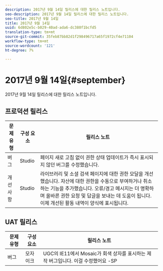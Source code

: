 ```yaml
---
description: 2017년 9월 14일 릴리스에 대한 릴리스 노트입니다.
seo-description: 2017년 9월 14일 릴리스에 대한 릴리스 노트입니다.
seo-title: 2017년 9월 14일
title: 2017년 9월 14일
uuid: 6d802e5c-b029-40ad-ada6-dc380f1bcfd5
translation-type: tm+mt
source-git-commit: 35feb87bb82d1f298496717a65f1972cf4e71104
workflow-type: tm+mt
source-wordcount: '121'
ht-degree: 7%

---
```



# 2017년 9월 14일{#september}

2017년 9월 14일 릴리스에 대한 릴리스 노트입니다.

## 프로덕션 릴리스

| **문제 유형** | **구성 요소** | **릴리스 노트** |
|---|---|---|
| 버그 | Studio | 페이지 새로 고침 없이 권한 상태 업데이트가 즉시 표시되지 않던 버그를 수정했습니다. |
| 개선 사항 | Studio | 라이브러리 및 소셜 검색 페이지에 대한 권한 모달을 개선했습니다. 자산에 대한 권한을 수동으로 부여하거나 취소하는 기능을 추가했습니다. 오류/경고 메시지는 더 명확하며 올바른 권한 요청 및 답글을 보내는 데 도움이 됩니다. 이제 개선된 활동 내역이 양식에 표시됩니다. |

## UAT 릴리스

| **문제 유형** | **구성 요소** | **릴리스 노트** |
|---|---|---|
| 버그 | 모자이크 | UGC의 IE11에서 Mosaic가 회색 상자를 표시하는 제작 버그입니다. 이걸 수정했어요 -SP |

